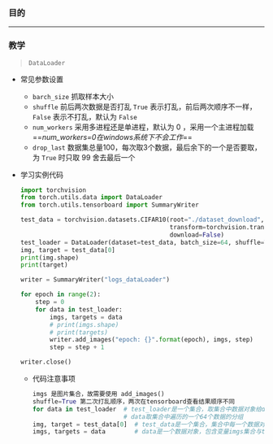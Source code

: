 ### 目的



---



### 教学

> `DataLoader`

- 常见参数设置
  - `barch_size`  抓取样本大小
  - `shuffle`  前后两次数据是否打乱  `True`  表示打乱，前后两次顺序不一样，`False`  表示不打乱，默认为  `False`
  - `num_workers`  采用多进程还是单进程，默认为  0  ，采用一个主进程加载==*num_workers=0在windows系统下不会工作*==
  - `drop_last`  数据集总量100，每次取3个数据，最后余下的一个是否要取，为  `True`  时只取  99  舍去最后一个

- 学习实例代码

  ```python
  import torchvision
  from torch.utils.data import DataLoader
  from torch.utils.tensorboard import SummaryWriter
  
  test_data = torchvision.datasets.CIFAR10(root="./dataset_download", train=False,
                                           transform=torchvision.transforms.ToTensor(),
                                           download=False)
  test_loader = DataLoader(dataset=test_data, batch_size=64, shuffle=True, num_workers=0, drop_last=False)
  img, target = test_data[0]
  print(img.shape)
  print(target)
  
  writer = SummaryWriter("logs_dataLoader")
  
  for epoch in range(2):
      step = 0
      for data in test_loader:
          imgs, targets = data
          # print(imgs.shape)
          # print(targets)
          writer.add_images("epoch: {}".format(epoch), imgs, step)
          step = step + 1
  
  writer.close()
  ```

  - 代码注意事项

    ```python
    imgs 是图片集合，故需要使用 add_images()
    shuffle=True 第二次打乱顺序，两次在tensorboard查看结果顺序不同
    for data in test_loader  # test_loader是一个集合，取集合中数据对象给data，每个数据对象包含imgs集合与targets集合
    						 # data取集合中遍历的一个64个数据的分组
    img, target = test_data[0]	# test_data是一个集合，集合中每一个数据对象包含变量img，target
    imgs, targets = data		# data是一个数据对象，包含变量imgs集合与targets集合
    
    ```

    

